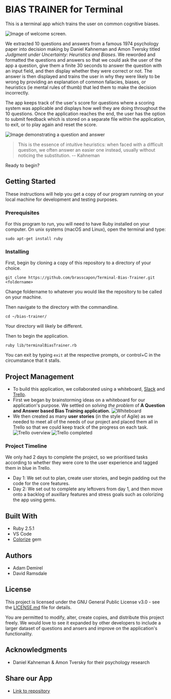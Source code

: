 # BIAS TRAINER for Terminal
This is a terminal app which trains the user on common cognitive biases.

![Image of welcome screen.](https://github.com/brasscapon/Terminal-Bias-Trainer/blob/master/docs/welcome-screen.png)

We extracted 10 questions and answers from a famous 1974 psychology paper into decision making by Daniel Kahneman and Amon Tversky titled *Judgment under Uncertainty: Heuristics and Biases*. We reworded and formatted the questions and answers so that we could ask the user of the app a question, give them a finite 30 seconds to answer the question with an input field, and then display whether they were correct or not. The answer is then displayed and trains the user in why they were likely to be wrong by providing an explanation of common fallacies, biases, or heuristics (ie mental rules of thumb) that led them to make the decision incorrectly. 

The app keeps track of the user's score for questions where a scoring system was applicable and displays how well they are doing throughout the 10 questions. Once the application reaches the end, the user has the option to submit feedback which is stored on a separate file within the application, to exit, or to play again and reset the score.

![Image demonstrating a question and answer](https://github.com/brasscapon/Terminal-Bias-Trainer/blob/master/docs/example-qa.gif)

> This is the essence of intuitive heuristics: when faced with a difficult question, we often answer an easier one instead, usually without noticing the substitution. -- Kahneman

Ready to begin?

## Getting Started
These instructions will help you get a copy of our program running on your local machine for development and testing purposes.
### Prerequisites
For this program to run, you will need to have Ruby installed on your computer. On unix systems (macOS and Linux), open the terminal and type:
```
sudo apt-get install ruby
```

### Installing
First, begin by cloning a copy of this repository to a directory of your choice.
 ```
 git clone https://github.com/brasscapon/Terminal-Bias-Trainer.git <foldername>
 ```
 Change foldername to whatever you would like the repository to be called on your machine.
 
 Then navigate to the directory with the commandline.
 ```
 cd ~/bias-trainer/
 ```
 Your directory will likely be different.
 
 Then to begin the application.
 ```
 ruby lib/terminalBiasTrainer.rb
 ```
 You can exit by typing `exit` at the respective prompts, or control+C in the circumstance that it stalls.
 
## Project Management
* To build this application, we collaborated using a whiteboard, [Slack](https://slack.com/) and [Trello](https://trello.com/). 
* First we began by brainstorming ideas on a whiteboard for our application's purpose. We settled on *solving the problem* of **A Question and Answer based Bias Training application.**
![Whiteboard](https://github.com/brasscapon/Terminal-Bias-Trainer/blob/master/docs/whiteboard.jpg)
* We then created as many **user stories** (in the style of Agile) as we needed to meet all of the needs of our project and placed them all in Trello so that we could keep track of the progress on each task.
![Trello overview](https://github.com/brasscapon/Terminal-Bias-Trainer/blob/master/docs/trello-board.png)
![Trello completed](https://github.com/brasscapon/Terminal-Bias-Trainer/blob/master/docs/trello.gif)

### Project Timeline
We only had 2 days to complete the project, so we prioritised tasks according to whether they were core to the user experience and tagged them in blue in Trello. 
* Day 1: We set out to plan, create user stories, and begin padding out the code for the core features.
* Day 2: We set out to complete any leftovers from day 1, and then move onto a backlog of auxillary features and stress goals such as colorizing the app using gems.

## Built With
* Ruby 2.5.1
* VS Code
* [Colorize](https://github.com/fazibear/colorize) gem

## Authors
* Adam Demirel
* David Ramsdale

## License
This project is licensed under the GNU General Public License v3.0 - see the [LICENSE.md](https://github.com/brasscapon/Terminal-Bias-Trainer/blob/master/LICENSE) file for details.

You are permitted to modify, alter, create copies, and distribute this project freely. We would love to see it expanded by other developers to include a larger dataset of questions and ansers and improve on the application's functionality.

## Acknowledgments
* Daniel Kahneman & Amon Tversky for their psychology research

## Share our App
* [Link to repository](https://github.com/brasscapon/Terminal-Bias-Trainer)
